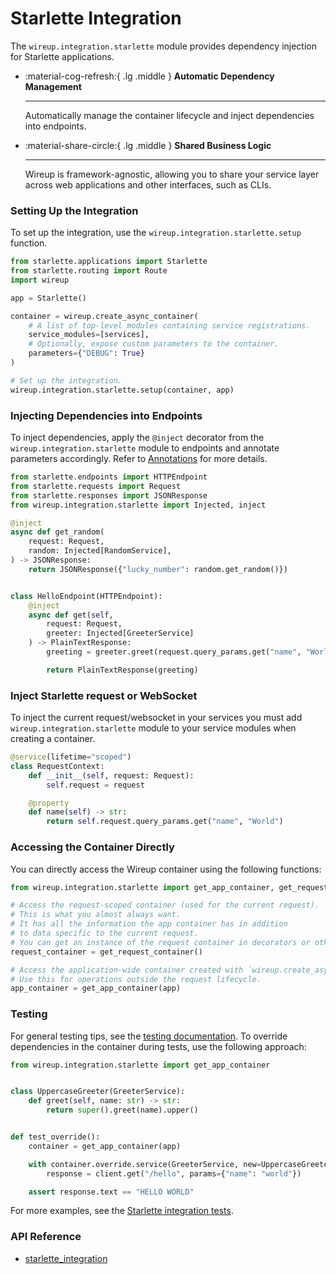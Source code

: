 # Starlette Integration

The `wireup.integration.starlette` module provides dependency injection for Starlette applications.

<div class="grid cards annotate" markdown>

-   :material-cog-refresh:{ .lg .middle } __Automatic Dependency Management__

    ---

    Automatically manage the container lifecycle and inject dependencies into endpoints.

-   :material-share-circle:{ .lg .middle } __Shared Business Logic__

    ---

    Wireup is framework-agnostic, allowing you to share your service layer across web applications and other interfaces, such as CLIs.
</div>

### Setting Up the Integration

To set up the integration, use the `wireup.integration.starlette.setup` function.

```python
from starlette.applications import Starlette
from starlette.routing import Route
import wireup

app = Starlette()

container = wireup.create_async_container(
    # A list of top-level modules containing service registrations.
    service_modules=[services],
    # Optionally, expose custom parameters to the container.
    parameters={"DEBUG": True}
)

# Set up the integration.
wireup.integration.starlette.setup(container, app)
```

### Injecting Dependencies into Endpoints

To inject dependencies, apply the `@inject` decorator from the `wireup.integration.starlette` module to endpoints
and annotate parameters accordingly. Refer to [Annotations](../../annotations.md) for more details.

```python title="Starlette Endpoint" hl_lines="4 6 9 15 18"
from starlette.endpoints import HTTPEndpoint
from starlette.requests import Request
from starlette.responses import JSONResponse
from wireup.integration.starlette import Injected, inject

@inject
async def get_random(
    request: Request, 
    random: Injected[RandomService],
) -> JSONResponse:
    return JSONResponse({"lucky_number": random.get_random()})


class HelloEndpoint(HTTPEndpoint):
    @inject
    async def get(self,
        request: Request,
        greeter: Injected[GreeterService]
    ) -> PlainTextResponse:
        greeting = greeter.greet(request.query_params.get("name", "World"))

        return PlainTextResponse(greeting)
```

### Inject Starlette request or WebSocket

To inject the current request/websocket in your services you must add `wireup.integration.starlette` module to your
service modules when creating a container.

```python title="Example Service using Starlette Request"
@service(lifetime="scoped")
class RequestContext:
    def __init__(self, request: Request):
        self.request = request

    @property
    def name(self) -> str:
        return self.request.query_params.get("name", "World")
```

### Accessing the Container Directly

You can directly access the Wireup container using the following functions:

```python
from wireup.integration.starlette import get_app_container, get_request_container

# Access the request-scoped container (used for the current request).
# This is what you almost always want.
# It has all the information the app container has in addition
# to data specific to the current request.
# You can get an instance of the request container in decorators or other middleware.
request_container = get_request_container()

# Access the application-wide container created with `wireup.create_async_container`.
# Use this for operations outside the request lifecycle.
app_container = get_app_container(app)
```

### Testing

For general testing tips, see the [testing documentation](../../testing.md). To override dependencies in the container during tests, use the following approach:

```python title="test_thing.py"
from wireup.integration.starlette import get_app_container


class UppercaseGreeter(GreeterService):
    def greet(self, name: str) -> str:
        return super().greet(name).upper()


def test_override():
    container = get_app_container(app)

    with container.override.service(GreeterService, new=UppercaseGreeter()):
        response = client.get("/hello", params={"name": "world"})

    assert response.text == "HELLO WORLD"
```

For more examples, see the [Starlette integration tests](https://github.com/maldoinc/wireup/blob/master/test/integration/starlette/test_starlette_integration.py).

### API Reference

* [starlette_integration](../../class/starlette_integration.md)
